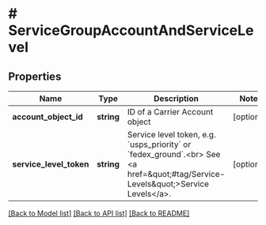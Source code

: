 # # ServiceGroupAccountAndServiceLevel

## Properties

Name | Type | Description | Notes
------------ | ------------- | ------------- | -------------
**account_object_id** | **string** | ID of a Carrier Account object | [optional]
**service_level_token** | **string** | Service level token, e.g. &#x60;usps_priority&#x60; or &#x60;fedex_ground&#x60;.&lt;br&gt; See &lt;a href&#x3D;\&quot;#tag/Service-Levels\&quot;&gt;Service Levels&lt;/a&gt;. | [optional]

[[Back to Model list]](../../README.md#models) [[Back to API list]](../../README.md#endpoints) [[Back to README]](../../README.md)
